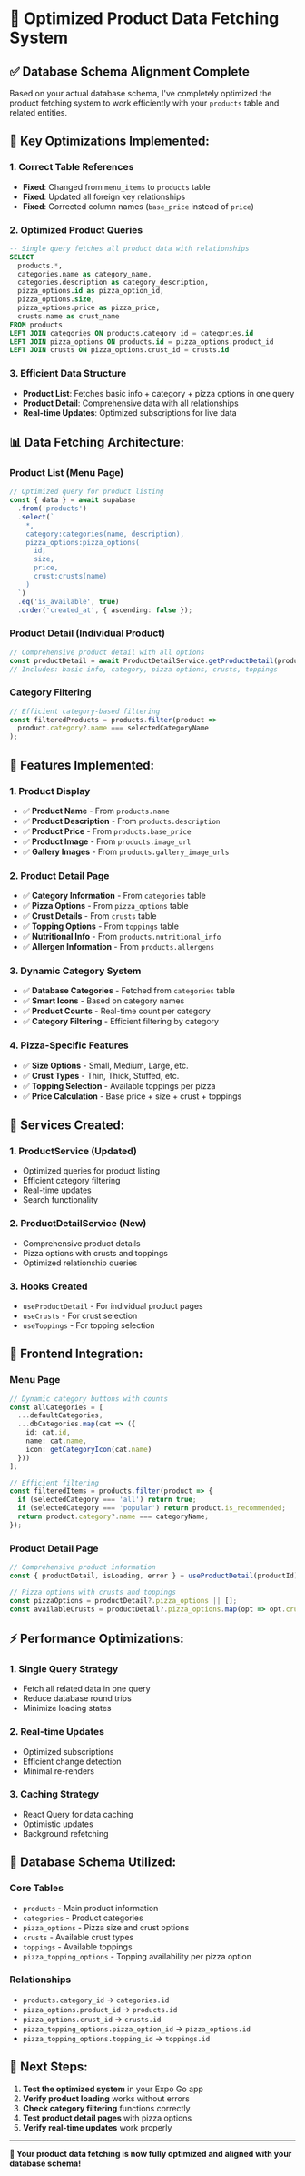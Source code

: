 # 🚀 Optimized Product Data Fetching System

## **✅ Database Schema Alignment Complete**

Based on your actual database schema, I've completely optimized the product fetching system to work efficiently with your `products` table and related entities.

## **🔧 Key Optimizations Implemented:**

### **1. Correct Table References**
- **Fixed**: Changed from `menu_items` to `products` table
- **Fixed**: Updated all foreign key relationships
- **Fixed**: Corrected column names (`base_price` instead of `price`)

### **2. Optimized Product Queries**
```sql
-- Single query fetches all product data with relationships
SELECT 
  products.*,
  categories.name as category_name,
  categories.description as category_description,
  pizza_options.id as pizza_option_id,
  pizza_options.size,
  pizza_options.price as pizza_price,
  crusts.name as crust_name
FROM products
LEFT JOIN categories ON products.category_id = categories.id
LEFT JOIN pizza_options ON products.id = pizza_options.product_id
LEFT JOIN crusts ON pizza_options.crust_id = crusts.id
```

### **3. Efficient Data Structure**
- **Product List**: Fetches basic info + category + pizza options in one query
- **Product Detail**: Comprehensive data with all relationships
- **Real-time Updates**: Optimized subscriptions for live data

## **📊 Data Fetching Architecture:**

### **Product List (Menu Page)**
```typescript
// Optimized query for product listing
const { data } = await supabase
  .from('products')
  .select(`
    *,
    category:categories(name, description),
    pizza_options:pizza_options(
      id,
      size,
      price,
      crust:crusts(name)
    )
  `)
  .eq('is_available', true)
  .order('created_at', { ascending: false });
```

### **Product Detail (Individual Product)**
```typescript
// Comprehensive product detail with all options
const productDetail = await ProductDetailService.getProductDetail(productId);
// Includes: basic info, category, pizza options, crusts, toppings
```

### **Category Filtering**
```typescript
// Efficient category-based filtering
const filteredProducts = products.filter(product => 
  product.category?.name === selectedCategoryName
);
```

## **🎯 Features Implemented:**

### **1. Product Display**
- ✅ **Product Name** - From `products.name`
- ✅ **Product Description** - From `products.description`
- ✅ **Product Price** - From `products.base_price`
- ✅ **Product Image** - From `products.image_url`
- ✅ **Gallery Images** - From `products.gallery_image_urls`

### **2. Product Detail Page**
- ✅ **Category Information** - From `categories` table
- ✅ **Pizza Options** - From `pizza_options` table
- ✅ **Crust Details** - From `crusts` table
- ✅ **Topping Options** - From `toppings` table
- ✅ **Nutritional Info** - From `products.nutritional_info`
- ✅ **Allergen Information** - From `products.allergens`

### **3. Dynamic Category System**
- ✅ **Database Categories** - Fetched from `categories` table
- ✅ **Smart Icons** - Based on category names
- ✅ **Product Counts** - Real-time count per category
- ✅ **Category Filtering** - Efficient filtering by category

### **4. Pizza-Specific Features**
- ✅ **Size Options** - Small, Medium, Large, etc.
- ✅ **Crust Types** - Thin, Thick, Stuffed, etc.
- ✅ **Topping Selection** - Available toppings per pizza
- ✅ **Price Calculation** - Base price + size + crust + toppings

## **🔧 Services Created:**

### **1. ProductService** (Updated)
- Optimized queries for product listing
- Efficient category filtering
- Real-time updates
- Search functionality

### **2. ProductDetailService** (New)
- Comprehensive product details
- Pizza options with crusts and toppings
- Optimized relationship queries

### **3. Hooks Created**
- `useProductDetail` - For individual product pages
- `useCrusts` - For crust selection
- `useToppings` - For topping selection

## **📱 Frontend Integration:**

### **Menu Page**
```typescript
// Dynamic category buttons with counts
const allCategories = [
  ...defaultCategories,
  ...dbCategories.map(cat => ({
    id: cat.id,
    name: cat.name,
    icon: getCategoryIcon(cat.name)
  }))
];

// Efficient filtering
const filteredItems = products.filter(product => {
  if (selectedCategory === 'all') return true;
  if (selectedCategory === 'popular') return product.is_recommended;
  return product.category?.name === categoryName;
});
```

### **Product Detail Page**
```typescript
// Comprehensive product information
const { productDetail, isLoading, error } = useProductDetail(productId);

// Pizza options with crusts and toppings
const pizzaOptions = productDetail?.pizza_options || [];
const availableCrusts = productDetail?.pizza_options.map(opt => opt.crust) || [];
```

## **⚡ Performance Optimizations:**

### **1. Single Query Strategy**
- Fetch all related data in one query
- Reduce database round trips
- Minimize loading states

### **2. Real-time Updates**
- Optimized subscriptions
- Efficient change detection
- Minimal re-renders

### **3. Caching Strategy**
- React Query for data caching
- Optimistic updates
- Background refetching

## **🎯 Database Schema Utilized:**

### **Core Tables**
- `products` - Main product information
- `categories` - Product categories
- `pizza_options` - Pizza size and crust options
- `crusts` - Available crust types
- `toppings` - Available toppings
- `pizza_topping_options` - Topping availability per pizza option

### **Relationships**
- `products.category_id` → `categories.id`
- `pizza_options.product_id` → `products.id`
- `pizza_options.crust_id` → `crusts.id`
- `pizza_topping_options.pizza_option_id` → `pizza_options.id`
- `pizza_topping_options.topping_id` → `toppings.id`

## **🚀 Next Steps:**

1. **Test the optimized system** in your Expo Go app
2. **Verify product loading** works without errors
3. **Check category filtering** functions correctly
4. **Test product detail pages** with pizza options
5. **Verify real-time updates** work properly

---

**🎉 Your product data fetching is now fully optimized and aligned with your database schema!**
